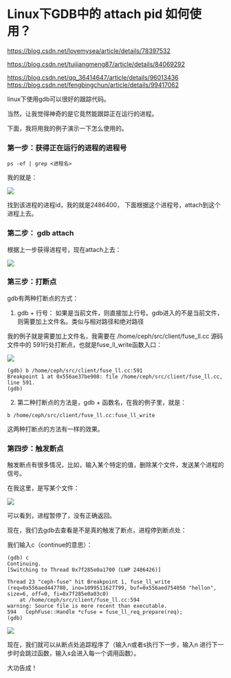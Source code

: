 # Linux下GDB中的 attach pid 如何使用？

https://blog.csdn.net/lovemysea/article/details/78397532

https://blog.csdn.net/tuijiangmeng87/article/details/84069292

https://blog.csdn.net/qq_36414647/article/details/96013436
https://blog.csdn.net/fengbingchun/article/details/99417062

linux下使用gdb可以很好的跟踪代码。

当然，让我觉得神奇的是它竟然能跟踪正在运行的进程。

下面，我将用我的例子演示一下怎么使用的。

### 第一步：获得正在运行的进程的进程号

```
ps -ef | grep <进程名>
```

我的就是：

[![](https://img-blog.csdnimg.cn/2018111416474438.png)](https://img-blog.csdnimg.cn/2018111416474438.png)

找到该进程的进程id，我的就是2486400， 下面根据这个进程号，attach到这个进程上去。

### 第二步： gdb attach <pid>

根据上一步获得进程号，现在attach上去：

[![](https://img-blog.csdnimg.cn/20181114173152561.png?x-oss-process=image/watermark,type_ZmFuZ3poZW5naGVpdGk,shadow_10,text_aHR0cHM6Ly9ibG9nLmNzZG4ubmV0L3R1aWppYW5nbWVuZzg3,size_16,color_FFFFFF,t_70)](https://img-blog.csdnimg.cn/20181114173152561.png?x-oss-process=image/watermark,type_ZmFuZ3poZW5naGVpdGk,shadow_10,text_aHR0cHM6Ly9ibG9nLmNzZG4ubmV0L3R1aWppYW5nbWVuZzg3,size_16,color_FFFFFF,t_70)

### 第三步：打断点

gdb有两种打断点的方式：

1. gdb + 行号： 如果是当前文件，则直接加上行号。gdb进入的不是当前文件，则需要加上文件名。类似与相对路径和绝对路径

我的例子就是需要加上文件名，我需要在   /home/ceph/src/client/fuse_ll.cc 源码文件中的 591行处打断点，也就是fuse_ll_write函数入口：

[![](https://img-blog.csdnimg.cn/20181114173701403.png?x-oss-process=image/watermark,type_ZmFuZ3poZW5naGVpdGk,shadow_10,text_aHR0cHM6Ly9ibG9nLmNzZG4ubmV0L3R1aWppYW5nbWVuZzg3,size_16,color_FFFFFF,t_70)](https://img-blog.csdnimg.cn/20181114173701403.png?x-oss-process=image/watermark,type_ZmFuZ3poZW5naGVpdGk,shadow_10,text_aHR0cHM6Ly9ibG9nLmNzZG4ubmV0L3R1aWppYW5nbWVuZzg3,size_16,color_FFFFFF,t_70)

```
(gdb) b /home/ceph/src/client/fuse_ll.cc:591
Breakpoint 1 at 0x556ae37be908: file /home/ceph/src/client/fuse_ll.cc, line 591.
(gdb)
```

2. 第二种打断点的方法是，gdb + 函数名，在我的例子里，就是：

```
b /home/ceph/src/client/fuse_ll.cc:fuse_ll_write
```

这两种打断点的方法有一样的效果。

### 第四步：触发断点

触发断点有很多情况，比如，输入某个特定的值，删除某个文件，发送某个进程的信号。

在我这里，是写某个文件：

[![](https://img-blog.csdnimg.cn/20181114175728274.png)](https://img-blog.csdnimg.cn/20181114175728274.png)

可以看到，进程暂停了，没有正确返回。

现在，我们去gdb去查看是不是真的触发了断点，进程停到断点处：

我们输入c（continue的意思）：

```
(gdb) c
Continuing.
[Switching to Thread 0x7f285e0a1700 (LWP 2486426)]

Thread 23 "ceph-fuse" hit Breakpoint 1, fuse_ll_write (req=0x556aed447780, ino=1099511627799, buf=0x556aed754050 "hellon", size=6, off=0, fi=0x7f285e0a03c0)
    at /home/ceph/src/client/fuse_ll.cc:594
warning: Source file is more recent than executable.
594	  CephFuse::Handle *cfuse = fuse_ll_req_prepare(req);
(gdb)
```

[![](https://img-blog.csdnimg.cn/20181114175931301.png)](https://img-blog.csdnimg.cn/20181114175931301.png)

现在，我们就可以从断点处追踪程序了（输入n或者s执行下一步，输入n 进行下一步时会跳过函数，输入s会进入每一个调用函数）。

大功告成！

